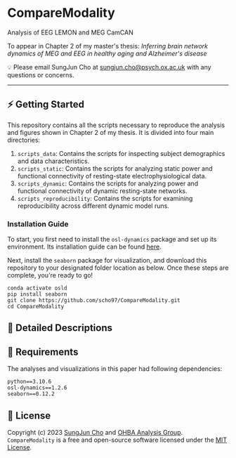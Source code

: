 # CompareModality
Analysis of EEG LEMON and MEG CamCAN

To appear in Chapter 2 of my master's thesis: _Inferring brain network dynamics of MEG and EEG in healthy aging and Alzheimer's disease_

💡 Please email SungJun Cho at sungjun.cho@psych.ox.ac.uk with any questions or concerns.

---

## ⚡️ Getting Started

This repository contains all the scripts necessary to reproduce the analysis and figures shown in Chapter 2 of my thesis. It is divided into four main directories:

1. `scripts_data`: Contains the scripts for inspecting subject demographics and data characteristics.
2. `scripts_static`: Contains the scripts for analyzing static power and functional connectivity of resting-state electrophysiological data.
3. `scripts_dynamic`: Contains the scripts for analyzing power and functional connectivity of dynamic resting-state networks.
4. `scripts_reproducibility`: Contains the scripts for examining reproducibility across different dynamic model runs.

### Installation Guide
To start, you first need to install the `osl-dynamics` package and set up its environment. Its installation guide can be found [here](https://github.com/OHBA-analysis/osl-dynamics).

Next, install the `seaborn` package for visualization, and download this repository to your designated folder location as below. Once these steps are complete, you're ready to go!

```
conda activate osld
pip install seaborn
git clone https://github.com/scho97/CompareModality.git
cd CompareModality
```

## 📄 Detailed Descriptions

## 🎯 Requirements
The analyses and visualizations in this paper had following dependencies:

```
python==3.10.6
osl-dynamics==1.2.6
seaborn==0.12.2
```

## 🪪 License
Copyright (c) 2023 [SungJun Cho](https://github.com/scho97) and [OHBA Analysis Group](https://github.com/OHBA-analysis). `CompareModality` is a free and open-source software licensed under the [MIT License](https://github.com/scho97/CompareModality/blob/main/LICENSE).
